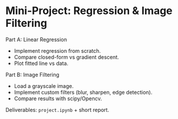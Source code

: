 <!-- Math rendered using GitHub Markdown: use ![](https://render.githubusercontent.com/render/math?math=...) and 

![](https://render.githubusercontent.com/render/math?math=...)

 -->

# Mini-Project: Regression & Image Filtering

Part A: Linear Regression
- Implement regression from scratch.
- Compare closed-form vs gradient descent.
- Plot fitted line vs data.

Part B: Image Filtering
- Load a grayscale image.
- Implement custom filters (blur, sharpen, edge detection).
- Compare results with scipy/Opencv.

Deliverables: `project.ipynb` + short report.